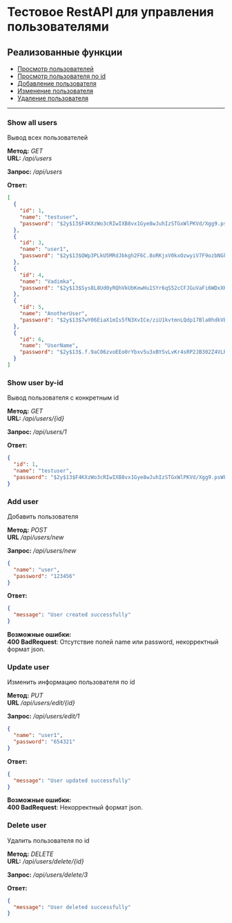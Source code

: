 # Тестовое RestAPI для управления пользователями

## Реализованные функции

* [Просмотр пользователей](#show-all-users)
* [Просмотр пользователя по id](#show-user-by-id)
* [Добавление пользователя](#add-user)
* [Изменение пользователя](#update-user)
* [Удаление пользователя](#delete-user)

***

### Show all users

Вывод всех пользователей 

**Метод:** _GET_ \
**URL:** _/api/users_

**Запрос:** _/api/users_ 

**Ответ:**
```json
[
  {
    "id": 1,
    "name": "testuser",
    "password": "$2y$13$F4KXzWo3cRIwIXB8vx1Gye8wJuhIzSTGxWlPKVd/Xgg9.psWFFKIi"
  },
  {
    "id": 3,
    "name": "user1",
    "password": "$2y$13$QWp3PLkU5MRdJbkgh2F6C.8oRKjxV0kxOzwyiV7F9ozbNGkiJBjwu"
  },
  {
    "id": 4,
    "name": "Vadimka",
    "password": "$2y$13$Sys8L8Ud0yRQhVkUbKewHu1SYr6qS52cCFJGuVaFi6WDxXKf9aBDS"
  },
  {
    "id": 5,
    "name": "AnotherUser",
    "password": "$2y$13$7wY06EiaX1mIs5fN3XvICe/ziU1kvtmnLQdp17Bla0hdkVBUBrhzq"
  },
  {
    "id": 6,
    "name": "UserName",
    "password": "$2y$13$.f.9aC06zvoEEo0rYbxv5u3xBYSvLvKr4sRP2JB302Z4VLRvCz8ym"
  }
]
```

### Show user by-id

Вывод пользователя с конкретным id 

**Метод:** _GET_ \
**URL:** _/api/users/{id}_

**Запрос:** _/api/users/1_ 

**Ответ:**
```json
{
  "id": 1,
  "name": "testuser",
  "password": "$2y$13$F4KXzWo3cRIwIXB8vx1Gye8wJuhIzSTGxWlPKVd/Xgg9.psWFFKIi"
}
```
### Add user

Добавить пользователя 

**Метод:** _POST_ \
**URL** _/api/users/new_ 

**Запрос:** _/api/users/new_
```json
{
  "name": "user",
  "password": "123456"
}
```
**Ответ:**
```json
{
  "message": "User created successfully"
}
```
**Возможные ошибки:** \
**400 BadRequest**: Отсутствие полей name или password, некорректный формат json.

### Update user

Изменить информацию пользователя по id 

**Метод:** _PUT_ \
**URL** _/api/users/edit/{id}_ 

**Запрос:**  _/api/users/edit/1_
```json
{
  "name": "user1",
  "password": "654321"
}
```
**Ответ:**
```json
{
  "message": "User updated successfully"
}
```
**Возможные ошибки:** \
**400 BadRequest**: Некорректный формат json.

### Delete user

Удалить пользователя по id 

**Метод:** _DELETE_ \
**URL:** _/api/users/delete/{id}_ 

**Запрос:** _/api/users/delete/3_ 

**Ответ:**
```json
{
  "message": "User deleted successfully"
}
```
